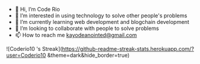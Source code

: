 - 👋 Hi, I’m Code Rio 
- 👀 I’m interested in using technology to solve other people's problems 
- 🌱 I’m currently learning web development and blogchain development 
- 💞️ I’m looking to collaborate with people to solve problems 
- 📫 How to reach me kayodeanointed@gmail.com 
  
![Coderio10 's Streak](https://github-readme-streak-stats.herokuapp.com/?user=Coderio10 &theme=dark&hide_border=true)

<!---
Coderio10/Coderio10 is a ✨ special ✨ repository because its `README.md` (this file) appears on your GitHub profile.
You can click the Preview link to take a look at your changes.
--->
